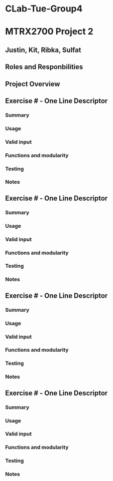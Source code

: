 # CLab-Tue-Group4
# MTRX2700 Project 2

## Justin, Kit, Ribka, Sulfat

## Roles and Responbilities


## Project Overview

## Exercise # - One Line Descriptor

### Summary

### Usage

### Valid input

### Functions and modularity

### Testing

### Notes

## Exercise # - One Line Descriptor

### Summary

### Usage

### Valid input

### Functions and modularity

### Testing

### Notes

## Exercise # - One Line Descriptor

### Summary

### Usage

### Valid input

### Functions and modularity

### Testing

### Notes

## Exercise # - One Line Descriptor

### Summary

### Usage

### Valid input

### Functions and modularity

### Testing

### Notes
